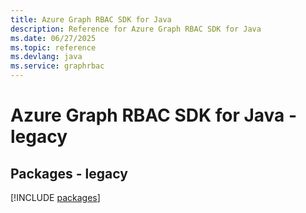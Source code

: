 ```yaml
---
title: Azure Graph RBAC SDK for Java
description: Reference for Azure Graph RBAC SDK for Java
ms.date: 06/27/2025
ms.topic: reference
ms.devlang: java
ms.service: graphrbac
---
```

# Azure Graph RBAC SDK for Java - legacy
## Packages - legacy
[!INCLUDE [packages](graph-rbac-index.md)]